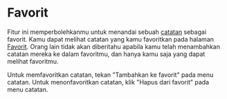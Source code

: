 # Favorit

Fitur ini memperbolehkanmu untuk menandai sebuah [catatan](./note) sebagai favorit.
Kamu dapat melihat catatan yang kamu favoritkan pada halaman [Favorit](./my/favorites).
Orang lain tidak akan diberitahu apabila kamu telah menambahkan catatan mereka ke dalam favoritmu, dan hanya kamu saja yang dapat melihat favoritmu.

Untuk memfavoritkan catatan, tekan "Tambahkan ke favorit" pada menu catatan. Untuk menonfavoritkan catatan, klik "Hapus dari favorit" pada menu catatan.

